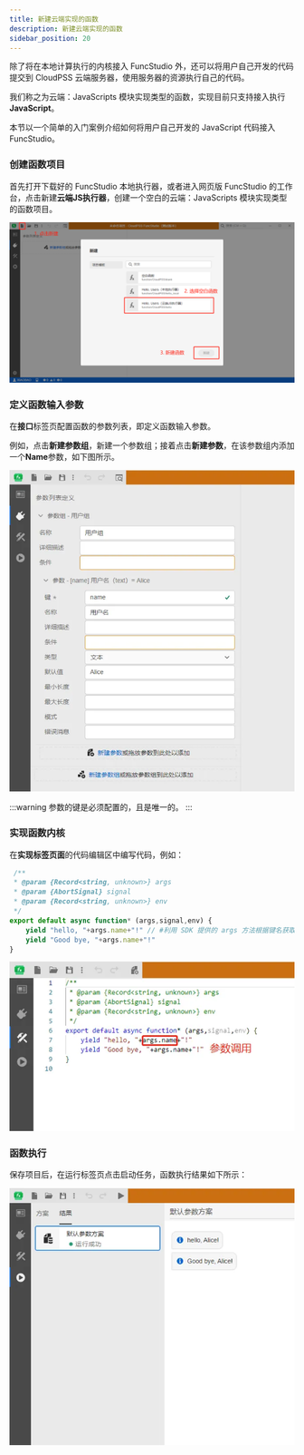 ```yaml
---
title: 新建云端实现的函数
description: 新建云端实现的函数
sidebar_position: 20
---
```


除了将在本地计算执行的内核接入 FuncStudio 外，还可以将用户自己开发的代码提交到 CloudPSS 云端服务器，使用服务器的资源执行自己的代码。

我们称之为云端：JavaScripts 模块实现类型的函数，实现目前只支持接入执行**JavaScript**。

本节以一个简单的入门案例介绍如何将用户自己开发的 JavaScript 代码接入 FuncStudio。

### 创建函数项目

首先打开下载好的 FuncStudio 本地执行器，或者进入网页版 FuncStudio 的工作台，点击新建**云端JS执行器**，创建一个空白的云端：JavaScripts 模块实现类型的函数项目。

![创建函数项目](./1.png)

### 定义函数输入参数

在**接口**标签页配置函数的参数列表，即定义函数输入参数。

例如，点击**新建参数组**，新建一个参数组；接着点击**新建参数**，在该参数组内添加一个**Name**参数，如下图所示。

![定义函数输入参数](./2.png)

:::warning
参数的键是必须配置的，且是唯一的。
:::

### 实现函数内核

在**实现标签页面**的代码编辑区中编写代码，例如：

```JavaScript showLineNumbers
 /**
 * @param {Record<string, unknown>} args
 * @param {AbortSignal} signal
 * @param {Record<string, unknown>} env
 */
export default async function* (args,signal,env) {
    yield "hello, "+args.name+"!" // #利用 SDK 提供的 args 方法根据键名获取输入参数在当前参数方案下的值
    yield "Good bye, "+args.name+"!"
}  
```

![输入JavaScript代码](./输入JavaScript代码.png "输入JavaScript代码")

### 函数执行

保存项目后，在运行标签页点击启动任务，函数执行结果如下所示：

![执行结果](./执行结果.png "执行结果")